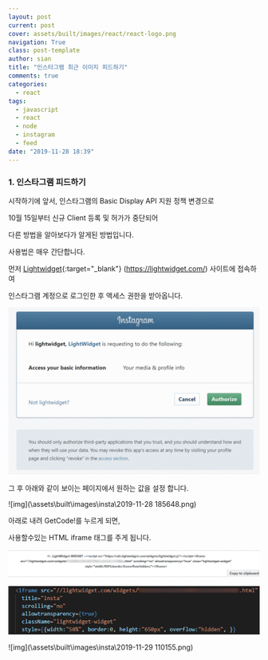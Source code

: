 ```yaml
---
layout: post
current: post
cover: assets/built/images/react/react-logo.png
navigation: True
class: post-template
author: sian
title: "인스타그램 최근 이미지 피드하기"
comments: true
categories:
  - react
tags:
  - javascript
  - react
  - node
  - instagram
  - feed
date: "2019-11-28 18:39"
---
```


### 1. 인스타그램 피드하기

  시작하기에 앞서, 인스타그램의 Basic Display API 지원 정책 변경으로 
  
  10월 15일부터 신규 Client 등록 및 허가가 중단되어

  다른 방법을 알아보다가 알게된 방법입니다.

  사용법은 매우 간단합니다.

  먼저 [Lightwidget](https://lightwidget.com/){:target="_blank"} (https://lightwidget.com/) 사이트에 접속하여

  인스타그램 계정으로 로그인한 후 액세스 권한을 받아옵니다.

  ![img](\assets\built\images\insta\instagram-token.png)

  그 후 아래와 같이 보이는 페이지에서 원하는 값을 설정 합니다.

  ![img](\assets\built\images\insta\2019-11-28 185648.png)

  아래로 내려 GetCode!를 누르게 되면,

  사용할수있는 HTML iframe 태그를 주게 됩니다.

  ![img](\assets\built\images\insta\last.png)

  ![img](\assets\built\images\insta\code.png)

  ![img](\assets\built\images\insta\2019-11-29 110155.png)

